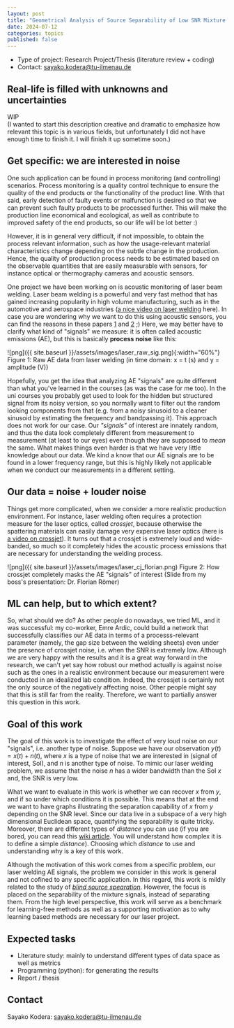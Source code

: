 ```yaml
---
layout: post
title: "Geometrical Analysis of Source Separability of Low SNR Mixture Signals"
date: 2024-07-12
categories: topics
published: false
---
```


- Type of project: Research Project/Thesis (literature review + coding)
- Contact: sayako.kodera@tu-ilmenau.de 

 
## Real-life is filled with unknowns and uncertainties 
WIP<br>
(I wanted to start this description creative and dramatic to emphasize how relevant this topic is in various fields, but unfortunately I did not have enough time to finish it. I will finish it up sometime soon.)

## Get specific: we are interested in noise 
One such application can be found in process monitoring (and controlling) scenarios. Process monitoring is a quality control technique to ensure the quality of the end products or the functionality of the product line. With that said, early detection of faulty events or malfunction is desired so that we can prevent such faulty products to be processed further. This will make the production line economical and ecological, as well as contribute to improved safety of the end products, so our life will be lot better :) 

However, it is in general very difficult, if not impossible, to obtain the process relevant information, such as how the usage-relevant material characteristics change depending on the subtle change in the production. Hence, the quality of production process needs to be estimated based on the observable quantities that are easily measurable with sensors, for instance optical or thermography cameras and acoustic sensors.  

One project we have been working on is acoustic monitoring of laser beam welding. Laser beam welding is a powerful and very fast method that has gained increasing popularity in high volume manufacturing, such as in the automotive and aerospace industries ([a nice video on laser welding](https://www.youtube.com/watch?v=NW4dCx-27JU) here). In case you are wondering why we want to do this using acoustic sensors, you can find the reasons in these papers [1](https://pdf.sciencedirectassets.com/282173/1-s2.0-S2212827120X00114/1-s2.0-S2212827120313275/main.pdf?X-Amz-Security-Token=IQoJb3JpZ2luX2VjEK3%2F%2F%2F%2F%2F%2F%2F%2F%2F%2FwEaCXVzLWVhc3QtMSJHMEUCIQC%2BQ0o3IGjJgftvcdcFyrZ4cnsoK852ADSPmLMlcNCDvwIgaEVPes0Z5FfVOqguJolAJbKLLvIFW5y2203vIjkDD00qswUIdhAFGgwwNTkwMDM1NDY4NjUiDL4gQaB73l73WSi4syqQBf4Vbvi8QRniAerJEkn5uQKv%2BeRgrm7bORkaNEKTFsgCGeUzRY1lTbvYS69o%2BRiITGtcFa7uzoK%2BFbIN13gC34NKITww8DQRZO6kwgOJUeGMYlKMRnxbEOhkwjaiTnJjVxNprkipNgcXqDekOyMibs9aE2oNbAOQVYQ6L7djUMRKIoJUYJkDEU0UsCeP7cP9QTNy1EuF%2FwnnbQ9VpX2QdlHnJ6i3UCJp0angNWs3fLy4eib3NA%2B42f3ArC68vFEEysADQotRjXEfW7wa1%2B0wxR1BEGayGkRnP300HtlA1rc5mdd%2FTvVQnssq1hwDFzkSI9hvy2jmL9hDlzWQ3a3M3TJmFFxqEZEfERkGnr4Mv%2BjULauVxH4MXJEyOiFzgXtiTQy5v84CHg%2B6Ks4swOn8JovNu3DGkEE6Ja3AvYzYLocn6thH47a4Xl5%2B7s5jrq1ZrtFG%2B%2BEOmmrcZtYRzIooqNwo2R%2BTj%2F7ADD2cLx76BBa6qnx2apu%2BC9iDAgiv3fTOeOswNzMUP6QEEyvFFd4jsmewmQMlyNlrkizNA3bcbBS6iNe9VgerFb09nGvkBRX1yKJ3t5iHX9IGYE0rDT4EdFkb9ow%2BeGfIGCfchJe60VxULwLOAL%2BLg%2B%2FwrybvSfUN%2F4321ONrc%2Fqm5VOE9zRobmvxV6sl6N9dD%2F9hErXwlNihNg8NeCBEVCzJwreSTvR19gb8zbS1Bz6b6eCi%2FmE1MOTuEZAQDoF579ey0Gug7cYm0E7lhRs09u6w7eDo9%2BJ5Tq%2BUPs158oL3wS%2BESKWC%2BM8O2iu2KqeW5pyvhae1CKbTJeOJo4v1tJ6JY9yZSlMVFhTLDMUBjo024m0U6ahx%2Fp3DrDZzGWSyR7C68XOgVghXMK3QxLQGOrEBp65f4LU5jW7SrmkWxFMsJIcqfxSD9aMT6daZr7dCP89LN4Ruwz7G7QpSBu0P6hKMv5U5sEXuF1berb4e0nFFCHGT2pYRAXRBEAQkyacikpYRt3f0HZi%2F8zMlAQQW0sWowSyS6wBlqa0ZUkbYYwzP3PHuiujQBnEoNqPK1Wrmj6njxyi6OB33%2BMPXaxvt%2FuLmeZhI64FntpZHC7q5341xy5zuPMMKq6Q6Hkz%2F%2F%2Frg5gj5&X-Amz-Algorithm=AWS4-HMAC-SHA256&X-Amz-Date=20240712T142422Z&X-Amz-SignedHeaders=host&X-Amz-Expires=300&X-Amz-Credential=ASIAQ3PHCVTY7NXDL4V7%2F20240712%2Fus-east-1%2Fs3%2Faws4_request&X-Amz-Signature=a848eb61cb147cccb5ddb0100d0c2a0f41cd0425e2a32e7bdd6ccc835a6b727e&hash=b593e4dd6ef8b1da402455b92075a8d4f75c1ec8a75853c7ed526fe5ff2d6e53&host=68042c943591013ac2b2430a89b270f6af2c76d8dfd086a07176afe7c76c2c61&pii=S2212827120313275&tid=spdf-c9642836-f276-4dad-8cfa-593c667c299e&sid=63feb67d254cc148a09b5c99a3d201f8bc5egxrqb&type=client&tsoh=d3d3LnNjaWVuY2VkaXJlY3QuY29t&ua=02055f06525e04535404&rr=8a21b24c88049245&cc=de) and [2](https://www.mdpi.com/2076-3417/13/18/10548) ;) Here, we may better have to clarify what kind of "signals" we measure: it is often called acoustic emissions (AE), but this is basically **process noise** like this:

![png]({{ site.baseurl }}/assets/images/laser_raw_sig.png){:width="60%"} <br>
Figure 1: Raw AE data from laser welding (in time domain: x = t (s) and y = amplitude (V))

Hopefully, you get the idea that analyzing AE "signals" are quite different than what you've learned in the courses (as was the case for me too). In the uni courses you probably get used to look for the hidden but structured signal from its noisy version, so you normally want to filter out the random looking components from that (e.g. from a noisy sinusoid to a cleaner sinusoid by estimating the frequency and bandpassing it). This approach does not work for our case. Our _"signals"_ of interest are innately random, and thus the data look completely different from measurement to measurement (at least to our eyes) even though they are supposed to _mean_ the same. 
What makes things even harder is that we have very little knowledge about our data. We kind a know that our AE signals are to be found in a lower frequency range, but this is highly likely not applicable when we conduct our measurements in a different setting. 

## Our data = noise + louder noise 
Things get more complicated, when we consider a more realistic production environment. For instance, laser welding often requires a protection measure for the laser optics, called _crossjet_, because otherwise the spattering materials can easily damage very expensive laser optics (here is [a video on crossjet](https://www.youtube.com/watch?v=93h7OKrxKIg)). It turns out that a crossjet is extremely loud and wide-banded, so much so it completely hides the acoustic process emissions that are necessary for understanding the welding process. 

![png]({{ site.baseurl }}/assets/images/laser_cj_florian.png)
Figure 2: How crossjet completely masks the AE "signals" of interest
(Slide from my boss's presentation: Dr. Florian Römer)


## ML can help, but to which extent?  
So, what should we do? As other people do nowadays, we tried ML, and it was successful: my co-worker, Emre Ardic, could build a network that successfully classifies our AE data in terms of a processs-relevant parameter (namely, the gap size between the welding sheets) even under the presence of crossjet noise, i.e. when the SNR is extremely low. Although we are very happy with the results and it is a great way forward in the research, we can't yet say how robust our method actually is against noise such as the ones in a realistic environment because our measurement were conducted in an idealized lab condition. Indeed, the crossjet is certainly not the only source of the negatively affecting noise. Other people might say that this is still far from the reality. Therefore, we want to partially answer this question in this work. 

## Goal of this work
The goal of this work is to investigate the effect of very loud noise on our "signals", i.e. another type of noise. Suppose we have our observation $y(t) = x(t) + n(t)$, where $x$ is a type of noise that we are interested in (signal of interest, SoI), and $n$ is another type of noise. To mimic our laser welding problem, we assume that the noise $n$ has a wider bandwidth than the SoI $x$ and, the SNR is very low. 

What we want to evaluate in this work is whether we can recover $x$ from $y$, and if so under which conditions it is possible. This means that at the end we want to have graphs illustrating the separation capability of $x$ from $y$ depending on the SNR level. Since our data live in a subspace of a very high dimensional Euclidean space, quantifying the separability is quite tricky. Moreover, there are different types of _distance_ you can use (if you are bored, you can read this [wiki article](https://en.wikipedia.org/wiki/Metric_space). You will understand how complex it is to define a simple _distance_). Choosing which _distance_ to use and understanding why is a key of this work. 

Although the motivation of this work comes from a specific problem, our laser welding AE signals, the problem we consider in this work is general and not cofined to any specific application. In this regard, this work is mildly related to the study of [_blind source spearation_](https://en.wikipedia.org/wiki/Signal_separation). However, the focus is placed on the separability of the mixture signals, instead of separating them. From the high level perspective, this work will serve as a benchmark for learning-free methods as well as a supporting motivation as to why learning based methods are necessary for our laser project. 

## Expected tasks
* Literature study: mainly to understand different types of data space as well as metrics
* Programming (python): for generating the results
* Report / thesis 


## Contact
Sayako Kodera: sayako.kodera@tu-ilmenau.de 



